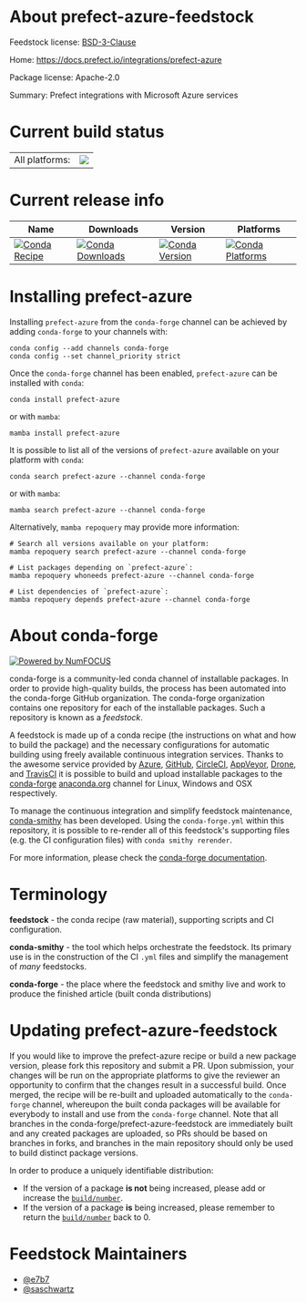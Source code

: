 About prefect-azure-feedstock
=============================

Feedstock license: [BSD-3-Clause](https://github.com/conda-forge/prefect-azure-feedstock/blob/main/LICENSE.txt)

Home: https://docs.prefect.io/integrations/prefect-azure

Package license: Apache-2.0

Summary: Prefect integrations with Microsoft Azure services

Current build status
====================


<table><tr><td>All platforms:</td>
    <td>
      <a href="https://dev.azure.com/conda-forge/feedstock-builds/_build/latest?definitionId=26285&branchName=main">
        <img src="https://dev.azure.com/conda-forge/feedstock-builds/_apis/build/status/prefect-azure-feedstock?branchName=main">
      </a>
    </td>
  </tr>
</table>

Current release info
====================

| Name | Downloads | Version | Platforms |
| --- | --- | --- | --- |
| [![Conda Recipe](https://img.shields.io/badge/recipe-prefect--azure-green.svg)](https://anaconda.org/conda-forge/prefect-azure) | [![Conda Downloads](https://img.shields.io/conda/dn/conda-forge/prefect-azure.svg)](https://anaconda.org/conda-forge/prefect-azure) | [![Conda Version](https://img.shields.io/conda/vn/conda-forge/prefect-azure.svg)](https://anaconda.org/conda-forge/prefect-azure) | [![Conda Platforms](https://img.shields.io/conda/pn/conda-forge/prefect-azure.svg)](https://anaconda.org/conda-forge/prefect-azure) |

Installing prefect-azure
========================

Installing `prefect-azure` from the `conda-forge` channel can be achieved by adding `conda-forge` to your channels with:

```
conda config --add channels conda-forge
conda config --set channel_priority strict
```

Once the `conda-forge` channel has been enabled, `prefect-azure` can be installed with `conda`:

```
conda install prefect-azure
```

or with `mamba`:

```
mamba install prefect-azure
```

It is possible to list all of the versions of `prefect-azure` available on your platform with `conda`:

```
conda search prefect-azure --channel conda-forge
```

or with `mamba`:

```
mamba search prefect-azure --channel conda-forge
```

Alternatively, `mamba repoquery` may provide more information:

```
# Search all versions available on your platform:
mamba repoquery search prefect-azure --channel conda-forge

# List packages depending on `prefect-azure`:
mamba repoquery whoneeds prefect-azure --channel conda-forge

# List dependencies of `prefect-azure`:
mamba repoquery depends prefect-azure --channel conda-forge
```


About conda-forge
=================

[![Powered by
NumFOCUS](https://img.shields.io/badge/powered%20by-NumFOCUS-orange.svg?style=flat&colorA=E1523D&colorB=007D8A)](https://numfocus.org)

conda-forge is a community-led conda channel of installable packages.
In order to provide high-quality builds, the process has been automated into the
conda-forge GitHub organization. The conda-forge organization contains one repository
for each of the installable packages. Such a repository is known as a *feedstock*.

A feedstock is made up of a conda recipe (the instructions on what and how to build
the package) and the necessary configurations for automatic building using freely
available continuous integration services. Thanks to the awesome service provided by
[Azure](https://azure.microsoft.com/en-us/services/devops/), [GitHub](https://github.com/),
[CircleCI](https://circleci.com/), [AppVeyor](https://www.appveyor.com/),
[Drone](https://cloud.drone.io/welcome), and [TravisCI](https://travis-ci.com/)
it is possible to build and upload installable packages to the
[conda-forge](https://anaconda.org/conda-forge) [anaconda.org](https://anaconda.org/)
channel for Linux, Windows and OSX respectively.

To manage the continuous integration and simplify feedstock maintenance,
[conda-smithy](https://github.com/conda-forge/conda-smithy) has been developed.
Using the ``conda-forge.yml`` within this repository, it is possible to re-render all of
this feedstock's supporting files (e.g. the CI configuration files) with ``conda smithy rerender``.

For more information, please check the [conda-forge documentation](https://conda-forge.org/docs/).

Terminology
===========

**feedstock** - the conda recipe (raw material), supporting scripts and CI configuration.

**conda-smithy** - the tool which helps orchestrate the feedstock.
                   Its primary use is in the construction of the CI ``.yml`` files
                   and simplify the management of *many* feedstocks.

**conda-forge** - the place where the feedstock and smithy live and work to
                  produce the finished article (built conda distributions)


Updating prefect-azure-feedstock
================================

If you would like to improve the prefect-azure recipe or build a new
package version, please fork this repository and submit a PR. Upon submission,
your changes will be run on the appropriate platforms to give the reviewer an
opportunity to confirm that the changes result in a successful build. Once
merged, the recipe will be re-built and uploaded automatically to the
`conda-forge` channel, whereupon the built conda packages will be available for
everybody to install and use from the `conda-forge` channel.
Note that all branches in the conda-forge/prefect-azure-feedstock are
immediately built and any created packages are uploaded, so PRs should be based
on branches in forks, and branches in the main repository should only be used to
build distinct package versions.

In order to produce a uniquely identifiable distribution:
 * If the version of a package **is not** being increased, please add or increase
   the [``build/number``](https://docs.conda.io/projects/conda-build/en/latest/resources/define-metadata.html#build-number-and-string).
 * If the version of a package **is** being increased, please remember to return
   the [``build/number``](https://docs.conda.io/projects/conda-build/en/latest/resources/define-metadata.html#build-number-and-string)
   back to 0.

Feedstock Maintainers
=====================

* [@e7b7](https://github.com/e7b7/)
* [@saschwartz](https://github.com/saschwartz/)

